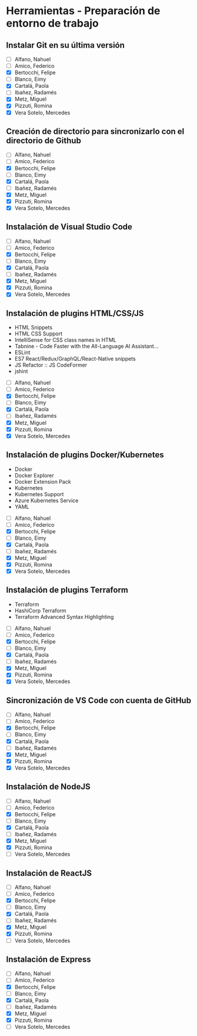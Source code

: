 # Herramientas - Preparación de entorno de trabajo

## Instalar Git en su última versión
- [ ] Alfano, Nahuel
- [ ] Amico, Federico
- [X] Bertocchi, Felipe
- [ ] Blanco, Eimy
- [X] Cartalá, Paola
- [ ] Ibañez, Radamés
- [X] Metz, Miguel
- [X] Pizzuti, Romina
- [X] Vera Sotelo, Mercedes

## Creación de directorio para sincronizarlo con el directorio de Github
- [ ] Alfano, Nahuel
- [ ] Amico, Federico
- [X] Bertocchi, Felipe
- [ ] Blanco, Eimy
- [X] Cartalá, Paola
- [ ] Ibañez, Radamés
- [X] Metz, Miguel
- [X] Pizzuti, Romina
- [X] Vera Sotelo, Mercedes

## Instalación de Visual Studio Code
- [ ] Alfano, Nahuel
- [ ] Amico, Federico
- [X] Bertocchi, Felipe
- [ ] Blanco, Eimy
- [X] Cartalá, Paola
- [ ] Ibañez, Radamés
- [X] Metz, Miguel
- [X] Pizzuti, Romina
- [X] Vera Sotelo, Mercedes

## Instalación de plugins HTML/CSS/JS
- HTML Snippets
- HTML CSS Support
- IntelliSense for CSS class names in HTML
- Tabnine - Code Faster with the All-Language AI Assistant...
- ESLint
- ES7 React/Redux/GraphQL/React-Native snippets
- JS Refactor :: JS CodeFormer
- jshint

- [ ] Alfano, Nahuel
- [ ] Amico, Federico
- [X] Bertocchi, Felipe
- [ ] Blanco, Eimy
- [X] Cartalá, Paola
- [ ] Ibañez, Radamés
- [X] Metz, Miguel
- [X] Pizzuti, Romina
- [X] Vera Sotelo, Mercedes

## Instalación de plugins Docker/Kubernetes
- Docker
- Docker Explorer
- Docker Extension Pack
- Kubernetes
- Kubernetes Support
- Azure Kubernetes Service
- YAML

- [ ] Alfano, Nahuel
- [ ] Amico, Federico
- [X] Bertocchi, Felipe
- [ ] Blanco, Eimy
- [X] Cartalá, Paola
- [ ] Ibañez, Radamés
- [X] Metz, Miguel
- [X] Pizzuti, Romina
- [X] Vera Sotelo, Mercedes

## Instalación de plugins Terraform
- Terraform
- HashiCorp Terraform
- Terraform Advanced Syntax Highlighting

- [ ] Alfano, Nahuel
- [ ] Amico, Federico
- [X] Bertocchi, Felipe
- [ ] Blanco, Eimy
- [X] Cartalá, Paola
- [ ] Ibañez, Radamés
- [X] Metz, Miguel
- [X] Pizzuti, Romina
- [X] Vera Sotelo, Mercedes

## Sincronización de VS Code con cuenta de GitHub
- [ ] Alfano, Nahuel
- [ ] Amico, Federico
- [X] Bertocchi, Felipe
- [ ] Blanco, Eimy
- [X] Cartalá, Paola
- [ ] Ibañez, Radamés
- [X] Metz, Miguel
- [X] Pizzuti, Romina
- [X] Vera Sotelo, Mercedes

## Instalación de NodeJS
- [ ] Alfano, Nahuel
- [ ] Amico, Federico
- [X] Bertocchi, Felipe
- [ ] Blanco, Eimy
- [X] Cartalá, Paola
- [ ] Ibañez, Radamés
- [X] Metz, Miguel
- [X] Pizzuti, Romina
- [ ] Vera Sotelo, Mercedes

## Instalación de ReactJS
- [ ] Alfano, Nahuel
- [ ] Amico, Federico
- [X] Bertocchi, Felipe
- [ ] Blanco, Eimy
- [X] Cartalá, Paola
- [ ] Ibañez, Radamés
- [X] Metz, Miguel
- [X] Pizzuti, Romina
- [ ] Vera Sotelo, Mercedes

## Instalación de Express
- [ ] Alfano, Nahuel
- [ ] Amico, Federico
- [X] Bertocchi, Felipe
- [ ] Blanco, Eimy
- [X] Cartalá, Paola
- [ ] Ibañez, Radamés
- [X] Metz, Miguel
- [X] Pizzuti, Romina
- [ ] Vera Sotelo, Mercedes
